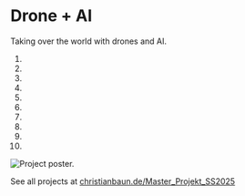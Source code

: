 # Drone + AI

Taking over the world with drones and AI.

1. [](Hardware.md)
2. [](Rotors.md)
3. [](BetaflightSetup.md)
4. [](CoralTPU.md)
5. [](Power-Supply.md)
6. [](PiAsCoPilot.md)
7. [](Object-Detection.md)
8. [](Package-Transportation.md)
9. [](Magnet-Control-Code.md)
10. [](Autostart.md)

<img border-effect="rounded" src="poster.png" alt="Project poster."/>

See all projects at [christianbaun.de/Master_Projekt_SS2025](https://www.christianbaun.de/Master_Projekt_SS2025/index.html)